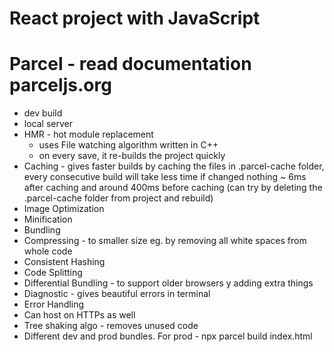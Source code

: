 # React project with JavaScript

# Parcel - read documentation parceljs.org

- dev build
- local server
- HMR - hot module replacement
  - uses File watching algorithm written in C++
  - on every save, it re-builds the project quickly
- Caching - gives faster builds by caching the files in .parcel-cache folder, every consecutive build will take less time if changed nothing ~ 6ms after caching and around 400ms before caching (can try by deleting the .parcel-cache folder from project and rebuild)
- Image Optimization
- Minification
- Bundling
- Compressing - to smaller size eg. by removing all white spaces from whole code
- Consistent Hashing
- Code Splitting
- Differential Bundling - to support older browsers y adding extra things
- Diagnostic - gives beautiful errors in terminal
- Error Handling
- Can host on HTTPs as well
- Tree shaking algo - removes unused code
- Different dev and prod bundles. For prod - npx parcel build index.html
